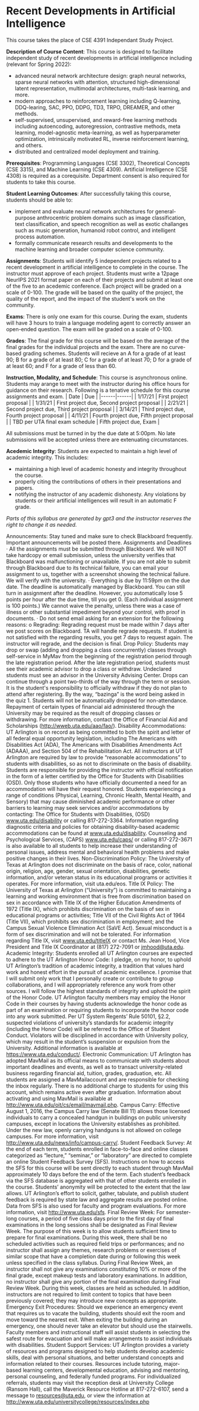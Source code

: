 # Recent Developments in Artificial Intelligence

This course takes the place of CSE 4391 Independant Study Project.

**Description of Course Content**: This course is designed to facilitate independent study of recent developments in artificial intelligence including (relevant for Spring 2022):
- advanced neural network architecture design: graph neural networks, sparse neural networks with attention, structured high-dimensional latent representation, multimodal architectures, multi-task learning, and more.  
- modern approaches to reinforcement learning including Q-learning, DDQ-learing, SAC, PPO, DDPG, TD3, TRPO, DREAMER, and other methods.
- self-supervised, unsupervised, and reward-free learning methods including autoencoding, autoregression, contrastive methods, meta learning, model-agnostic meta-learning, as well as hyperparameter optimization, intrinsically motivated RL, inverse reinforcement learning, and others.
- distributed and centralized model deployment and training.

**Prerequisites**: Programming Languages (CSE 3302), Theoretical Concepts (CSE 3315), and Machine Learning (CSE 4309). Artificial Intelligence (CSE 4308) is required as a corequisite. Department consent is also required for students to take this course.

**Student Learning Outcomes**: After successfully taking this course, students should be able to:
- implement and evaluate neural network architectures for general-purpose anthrocentric problem domains such as image classification, text classification, and speech recognition as well as exotic challanges such as music generation, humanoid robot control, and intelligent process automation.
- formally communicate research results and developments to the machine learning and broader computer science community.

**Assignments**: Students will identify 5 independent projects related to a recent development in artificial intelligence to complete in the course. The instructor must approve of each project. Students must write a 12page NeurIPS 2021 format paper on each of their projects and submit at least one of the five to an acedemic conference. Each project will be graded on a scale of 0-100. The grade will be based on the quality of the project, the quality of the report, and the impact of the student's work on the community.

**Exams**:  There is only one exam for this course. During the exam, students will have 3 hours to train a language modeling agent to correctly answer an open-ended question. The exam will be graded on a scale of 0-100.

**Grades**:  The final grade for this course will be based on the average of the final grades for the individual projects and the exam. There are no curve-based grading schemes. Students will recieve an A for a grade of at least 90; B for a grade of at least 80; C for a grade of at least 70; D for a grade of at least 60; and F for a grade of less than 60.

**Instruction, Modality, and Schedule**:  This course is asynchronous online. Students may arange to meet with the instructor during his office hours for guidance on their research. Following is a tenative schedule for this course assignments and exam.
| Date | Due |
|------|------|
| 1/17/21 | First project proposal |
| 1/31/21 | First project due, Second project proposal |
| 2/21/21 | Second project due, Third project proposal |
| 3/14/21 | Third project due, Fourth project proposal |
| 4/11/21 | Fourth project due, Fifth project proposal |
| TBD per UTA final exam schedule | Fifth project due, Exam |

All submissions must be turned in by the due date at 5:00pm. No late submissions will be accepted unless there are extenuating circumstances.

**Acedemic Integrity**:  Students are expected to maintain a high level of academic integrity. This includes:
- maintaining a high level of academic honesty and integrity throughout the course.
- properly citing the contributions of others in their presentations and papers.
- notifying the instructor of any academic dishonesty.
Any violations by students or their artificial intelligences will result in an automatic F grade.

*Parts of this syllabus are generated by gpt3 and the instructor reserves the right to change it as needed.*

Announcements: Stay tuned and make sure to check Blackboard
frequently. Important announcements will be posted there.
Assignments and Deadlines
· All the assignments must be submitted through Blackboard. We will NOT
take hardcopy or email submission, unless the university verifies that
Blackboard was malfunctioning or unavailable. If you are not able to submit
through Blackboard due to its technical failure, you can email your
assignment to us, together with a screenshot showing the technical failure.
We will verify with the university.
· Everything is due by 11:59pm on the due date. The deadline is
automatically managed by Blackboard. You can still turn in assignment after
the deadline. However, you automatically lose 5 points per hour after the
due time, till you get 0. (Each individual assignment is 100 points.) We
cannot waive the penalty, unless there was a case of illness or other
substantial impediment beyond your control, with proof in documents.
· Do not send email asking for an extension for the following reasons:
o
Regrading: Regrading request must be made within 7 days after we post
scores on Blackboard. TA will handle regrade requests. If student is not
satisfied with the regarding results, you get 7 days to request again. The
instructor will regrade, and the decision is final.
Drop Policy: Students may drop or swap (adding and dropping a class
concurrently) classes through self-service in MyMav from the beginning of
the registration period through the late registration period. After the late
registration period, students must see their academic advisor to drop a class
or withdraw. Undeclared students must see an advisor in the University
Advising Center. Drops can continue through a point two-thirds of the way
through the term or session. It is the student's responsibility to officially
withdraw if they do not plan to attend after registering. By the way,
“bazinga” is the word being asked in the quiz 1. Students will not be
automatically dropped for non-attendance. Repayment of certain types of
financial aid administered through the University may be required as the
result of dropping classes or withdrawing. For more information, contact the
Office of Financial Aid and Scholarships (http://wweb.uta.edu/aao/fao/).
Disability Accommodations: UT Arlington is on record as being committed
to both the spirit and letter of all federal equal opportunity legislation,
including The Americans with Disabilities Act (ADA), The Americans with
Disabilities Amendments Act (ADAAA), and Section 504 of the Rehabilitation
Act. All instructors at UT Arlington are required by law to provide
“reasonable accommodations” to students with disabilities, so as not to
discriminate on the basis of disability. Students are responsible for providing
the instructor with official notification in the form of a letter certified by the
Office for Students with Disabilities (OSD). Only those students who have
officially documented a need for an accommodation will have their request
honored. Students experiencing a range of conditions (Physical, Learning,
Chronic Health, Mental Health, and Sensory) that may cause diminished
academic performance or other barriers to learning may seek services
and/or accommodations by contacting:
The Office for Students with Disabilities, (OSD) www.uta.edu/disability or
calling 817-272-3364. Information regarding diagnostic criteria and policies
for obtaining disability-based academic accommodations can be found at
www.uta.edu/disability.
Counseling and Psychological Services, (CAPS) www.uta.edu/caps/ or calling
817-272-3671 is also available to all students to help increase their
understanding of personal issues, address mental and behavioral health
problems and make positive changes in their lives.
Non-Discrimination Policy: The University of Texas at Arlington does not
discriminate on the basis of race, color, national origin, religion, age, gender,
sexual orientation, disabilities, genetic information, and/or veteran status in
its educational programs or activities it operates. For more information, visit
uta.edu/eos.
Title IX Policy: The University of Texas at Arlington (“University”) is
committed to maintaining a learning and working environment that is free
from discrimination based on sex in accordance with Title IX of the Higher
Education Amendments of 1972 (Title IX), which prohibits discrimination on
the basis of sex in educational programs or activities; Title VII of the Civil
Rights Act of 1964 (Title VII), which prohibits sex discrimination in
employment; and the Campus Sexual Violence Elimination Act (SaVE Act).
Sexual misconduct is a form of sex discrimination and will not be tolerated.
For information regarding Title IX, visit www.uta.edu/titleIX or contact Ms.
Jean Hood, Vice President and Title IX Coordinator at (817) 272-7091 or
jmhood@uta.edu.
Academic Integrity: Students enrolled all UT Arlington courses are
expected to adhere to the UT Arlington Honor Code:
I pledge, on my honor, to uphold UT Arlington’s tradition of academic
integrity, a tradition that values hard work and honest effort in the pursuit of
academic excellence.
I promise that I will submit only work that I personally create or
contribute to group collaborations, and I will appropriately reference any
work from other sources. I will follow the highest standards of integrity and
uphold the spirit of the Honor Code.
UT Arlington faculty members may employ the Honor Code in their courses
by having students acknowledge the honor code as part of an examination
or requiring students to incorporate the honor code into any work submitted.
Per UT System Regents’ Rule 50101, §2.2, suspected violations of
university’s standards for academic integrity (including the Honor Code) will
be referred to the Office of Student Conduct. Violators will be disciplined in
accordance with University policy, which may result in the student’s
suspension or expulsion from the University. Additional information is
available at https://www.uta.edu/conduct/.
Electronic Communication: UT Arlington has adopted MavMail as its
official means to communicate with students about important deadlines and
events, as well as to transact university-related business regarding financial
aid, tuition, grades, graduation, etc. All students are assigned a
MavMailaccount and are responsible for checking the inbox regularly. There
is no additional charge to students for using this account, which remains
active even after graduation. Information about activating and using MavMail
is available at http://www.uta.edu/oit/cs/email/mavmail.php.
Campus Carry: Effective August 1, 2016, the Campus Carry law (Senate
Bill 11) allows those licensed individuals to carry a concealed handgun in
buildings on public university campuses, except in locations the University
establishes as prohibited. Under the new law, openly carrying handguns is
not allowed on college campuses. For more information, visit
http://www.uta.edu/news/info/campus-carry/.
Student Feedback Survey: At the end of each term, students enrolled in
face-to-face and online classes categorized as “lecture,” “seminar,” or
“laboratory” are directed to complete an online Student Feedback Survey
(SFS). Instructions on how to access the SFS for this course will be sent
directly to each student through MavMail approximately 10 days before the
end of the term. Each student’s feedback via the SFS database is aggregated
with that of other students enrolled in the course. Students’ anonymity will
be protected to the extent that the law allows. UT Arlington’s effort to solicit,
gather, tabulate, and publish student feedback is required by state law and
aggregate results are posted online. Data from SFS is also used for faculty
and program evaluations. For more information, visit
http://www.uta.edu/sfs.
Final Review Week: For semester-long courses, a period of five class days
prior to the first day of final examinations in the long sessions shall be
designated as Final Review Week. The purpose of this week is to allow
students sufficient time to prepare for final examinations. During this week,
there shall be no scheduled activities such as required field trips or
performances; and no instructor shall assign any themes, research problems
or exercises of similar scope that have a completion date during or following
this week unless specified in the class syllabus. During Final Review Week,
an instructor shall not give any examinations constituting 10% or more of
the final grade, except makeup tests and laboratory examinations. In
addition, no instructor shall give any portion of the final examination during
Final Review Week. During this week, classes are held as scheduled. In
addition, instructors are not required to limit content to topics that have
been previously covered; they may introduce new concepts as appropriate.
Emergency Exit Procedures: Should we experience an emergency event
that requires us to vacate the building, students should exit the room and
move toward the nearest exit. When exiting the building during an
emergency, one should never take an elevator but should use the stairwells.
Faculty members and instructional staff will assist students in selecting the
safest route for evacuation and will make arrangements to assist individuals
with disabilities.
Student Support Services: UT Arlington provides a variety of resources
and programs designed to help students develop academic skills, deal with
personal situations, and better understand concepts and information related
to their courses. Resources include tutoring, major-based learning centers,
developmental education, advising and mentoring, personal counseling, and
federally funded programs. For individualized referrals, students may visit
the reception desk at University College (Ransom Hall), call the Maverick
Resource Hotline at 817-272-6107, send a message to resources@uta.edu,
or view the information at
http://www.uta.edu/universitycollege/resources/index.php